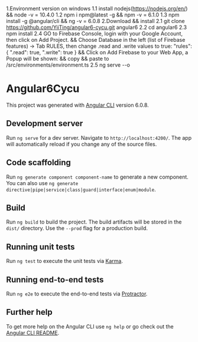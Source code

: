 1.Environment version on windows
	1.1 install nodejs(https://nodejs.org/en/) && node -v = 10.4.0
	1.2 npm i npm@latest -g && npm -v = 6.1.0
	1.3 npm install -g @angular/cli && ng -v = 6.0.8
2.Download && install
	2.1 git clone https://github.com/YiiTing/angular6-cycu.git angular6
	2.2 cd angular6
	2.3 npm install
	2.4 GO to Firebase Console, login with your Google Account, then click on Add Project.
		&& Choose Database in the left (list of Firebase features) -> Tab RULES, then change .read and .write values to true:
		 "rules": {
			".read": true,
			".write": true
		  }
		&& Click on Add Firebase to your Web App, a Popup will be shown:
		<script src="https://www.gstatic.com/firebasejs/5.1.0/firebase.js"></script>
		<script>
		  // Initialize Firebase
		  var config = {
			apiKey: "xxxxxxxxxxxxxxxxxxxx",
			authDomain: "xxxxxxxxxxxxxxxxxxxx",
			databaseURL: "xxxxxxxxxxxxxxxxxxxx",
			projectId: "xxxxxxxxxxxxxxxxxxxx",
			storageBucket: "xxxxxxxxxxxxxxxxxxxx",
			messagingSenderId: "xxxxxxxxxxxxxxxxxxxx"
		  };
		  firebase.initializeApp(config);
		</script>
		&& copy 
		&& paste to /src/environments/environment.ts
	2.5 ng serve --o
		
# Angular6Cycu

This project was generated with [Angular CLI](https://github.com/angular/angular-cli) version 6.0.8.

## Development server

Run `ng serve` for a dev server. Navigate to `http://localhost:4200/`. The app will automatically reload if you change any of the source files.

## Code scaffolding

Run `ng generate component component-name` to generate a new component. You can also use `ng generate directive|pipe|service|class|guard|interface|enum|module`.

## Build

Run `ng build` to build the project. The build artifacts will be stored in the `dist/` directory. Use the `--prod` flag for a production build.

## Running unit tests

Run `ng test` to execute the unit tests via [Karma](https://karma-runner.github.io).

## Running end-to-end tests

Run `ng e2e` to execute the end-to-end tests via [Protractor](http://www.protractortest.org/).

## Further help

To get more help on the Angular CLI use `ng help` or go check out the [Angular CLI README](https://github.com/angular/angular-cli/blob/master/README.md).

